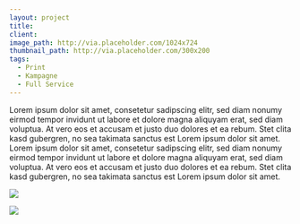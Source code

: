 ```yaml
---
layout: project
title: 
client: 
image_path: http://via.placeholder.com/1024x724
thumbnail_path: http://via.placeholder.com/300x200
tags:
  - Print
  - Kampagne
  - Full Service
---
```



Lorem ipsum dolor sit amet, consetetur sadipscing elitr, sed diam nonumy eirmod tempor invidunt ut labore et dolore magna aliquyam erat, sed diam voluptua. At vero eos et accusam et justo duo dolores et ea rebum. Stet clita kasd gubergren, no sea takimata sanctus est Lorem ipsum dolor sit amet. Lorem ipsum dolor sit amet, consetetur sadipscing elitr, sed diam nonumy eirmod tempor invidunt ut labore et dolore magna aliquyam erat, sed diam voluptua. At vero eos et accusam et justo duo dolores et ea rebum. Stet clita kasd gubergren, no sea takimata sanctus est Lorem ipsum dolor sit amet.

![](http://via.placeholder.com/1024x724)

![](http://via.placeholder.com/1024x724)